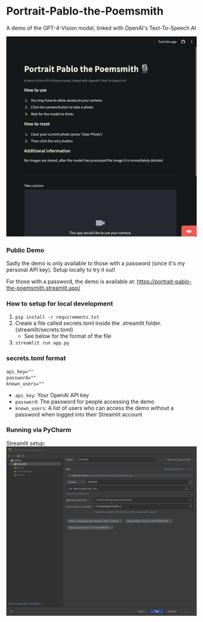 # Portrait-Pablo-the-Poemsmith
A demo of the GPT-4-Vision model, linked with OpenAI's Text-To-Speech AI

![Pycharm Image2](./assets/screenShot.png)

### Public Demo

Sadly the demo is only available to those with a password (since it's my personal API key). Setup locally to try it out!

For those with a password, the demo is available at: https://portrait-pablo-the-poemsmith.streamlit.app/

### How to setup for local development

1. `pip install -r requirements.txt`
2. Create a file called secrets.toml inside the .streamlit folder. (streamlit/secrets.toml)
   - See below for the format of the file
2. `streamlit run app.py`

### secrets.toml format

```
api_key=""
password=""
known_users=""
```
- `api_key`: Your OpenAI API key
- `password`: The password for people accessing the demo
- `known_users`: A list of users who can access the demo without a password when logged into their Streamlit account

### Running via PyCharm

Streamlit setup:
![Pycharm Image](./assets/howTo.png)
